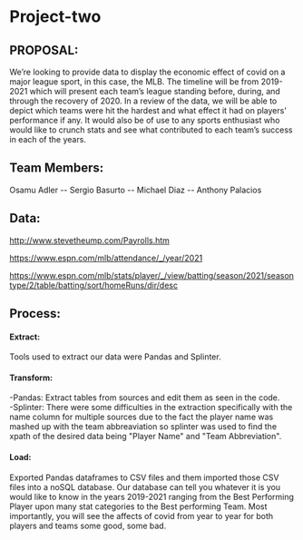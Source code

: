 # Project-two

## **PROPOSAL**:
We’re looking to provide data to display the economic effect of covid on a major league sport, in this case, the MLB.  The timeline will be from 2019-2021 which will present each team’s league standing before, during, and through the recovery of 2020.  In a review of the data, we will be able to depict which teams were hit the hardest and what effect it had on players' performance if any.  It would also be of use to any sports enthusiast who would like to crunch stats and see what contributed to each team’s success in each of the years.


## Team Members: <br>
Osamu Adler -- Sergio Basurto -- Michael Diaz -- Anthony Palacios



## Data:
http://www.stevetheump.com/Payrolls.htm

https://www.espn.com/mlb/attendance/_/year/2021

https://www.espn.com/mlb/stats/player/_/view/batting/season/2021/seasontype/2/table/batting/sort/homeRuns/dir/desc



## Process:
#### Extract:
Tools used to extract our data were Pandas and Splinter.

#### Transform:
-Pandas: Extract tables from sources and edit them as seen in the code.  
-Splinter: There were some difficulties in the extraction specifically with the name column for multiple sources due to the fact the player name was mashed up with the team abbreaviation so splinter was used to find the xpath of the desired data being "Player Name" and "Team Abbreviation".

#### Load:
Exported Pandas dataframes to CSV files and them imported those CSV files into a noSQL database. Our database can tell you whatever it is you would like to know in the years 2019-2021 ranging from the Best Performing Player upon many stat categories to the Best performing Team.  Most importantly, you will see the affects of covid from year to year for both players and teams some good, some bad.



